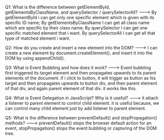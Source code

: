 Q1: What is the difference between getElementById, getElementsByClassName, and querySelector / querySelectorAll?
--->
By getElementById i can get only one specific element which is given with its specific ID name;
By getElementsByClassName I can get all class name which are specific by their class name;
By querySelector I can get one specific matched element that i want.
By querySelectorAll I can get all that type of matched element i want.

Q2: How do you create and insert a new element into the DOM?
--->
I can create a new element by document.createElement(), and insert it into the DOM by using appendChild().

Q3: What is Event Bubbling and how does it work?
--->
Event bubbling first triggered its target element and then propagates upwards to its parent elements of the document.
if i click to button, it will trigger as button as his target and then propagates upwards to button div, and then parent element of that div, and again parent element of that div. it works like this.

Q4: What is Event Delegation in JavaScript? Why is it useful?
--->
it attach a listener to parent element to control child element. it is useful because, we can control many child element just by add listener to parent element.

Q5: What is the difference between preventDefault() and stopPropagation() methods?
--->
preventDefault() stops the browser default action for an event,
stopPropagation() stops the event bubbling or capturing of the DOM tree.
